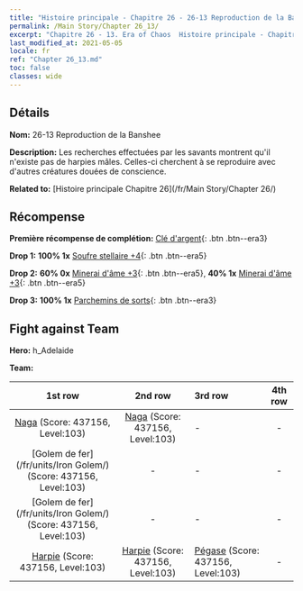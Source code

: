 ```yaml
---
title: "Histoire principale - Chapitre 26 - 26-13 Reproduction de la Banshee"
permalink: /Main Story/Chapter 26_13/
excerpt: "Chapitre 26 - 13. Era of Chaos  Histoire principale - Chapitre 26_13. 26-13 Reproduction de la Banshee"
last_modified_at: 2021-05-05
locale: fr
ref: "Chapter 26_13.md"
toc: false
classes: wide
---
```


## Détails

 **Nom:** 26-13 Reproduction de la Banshee

 **Description:** Les recherches effectuées par les savants montrent qu'il n'existe pas de harpies mâles. Celles-ci cherchent à se reproduire avec d'autres créatures douées de conscience.

 **Related to:** [Histoire principale Chapitre 26](/fr/Main Story/Chapter 26/)

## Récompense

 **Première récompense de complétion:** [Clé d'argent](/ItemsFR/con_693/){: .btn .btn--era3}

 **Drop 1:** **100% 1x** [Soufre stellaire +4](/ItemsFR/mat_92/){: .btn .btn--era5}

 **Drop 2:** **60% 0x** [Minerai d'âme +3](/ItemsFR/mat_82/){: .btn .btn--era5}, **40% 1x** [Minerai d'âme +3](/ItemsFR/mat_82/){: .btn .btn--era5}

 **Drop 3:** **100% 1x** [Parchemins de sorts](/ItemsFR/con_694/){: .btn .btn--era3}


## Fight against Team
 **Hero:** h_Adelaide

 **Team:**


  | 1st row | 2nd row | 3rd row | 4th row |
  |:----:|:----:|:----|:----:|
  | [Naga](/fr/units/Naga/) (Score: 437156, Level:103)  | [Naga](/fr/units/Naga/) (Score: 437156, Level:103)  | - | - |
  | [Golem de fer](/fr/units/Iron Golem/) (Score: 437156, Level:103)  | - | - | - |
  | [Golem de fer](/fr/units/Iron Golem/) (Score: 437156, Level:103)  | - | - | - |
  | [Harpie](/fr/units/Harpy/) (Score: 437156, Level:103)  | [Harpie](/fr/units/Harpy/) (Score: 437156, Level:103)  | [Pégase](/fr/units/Pegasus/) (Score: 437156, Level:103)  | - |


